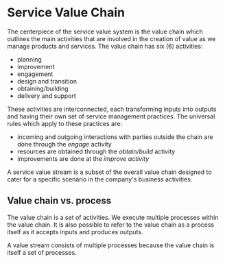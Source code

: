 # Service Value Chain
The centerpiece of the service value system is the value chain which outlines the main activities that are involved in the creation of value as we manage products and services. The value chain has six (6) activities:
- planning
- improvement
- engagement
- design and transition
- obtaining/building
- delivery and support

These activities are interconnected, each transforming inputs into outputs and having their own set of service management practices. The universal rules which apply to these practices are:
- incoming and outgoing interactions with parties outside the chain are done through the *engage* activity
- resources are obtained through the *obtain/build* activity
- improvements are done at the *improve activity*

A service value stream is a subset of the overall value chain designed to cater for a specific scenario in the company's business activities.

## Value chain vs. process
The value chain is a set of activities. We execute multiple processes within the value chain. It is also possible to refer to the value chain as a process itself as it accepts inputs and produces outputs.

A value stream consists of multiple processes because the value chain is itself a set of processes.
